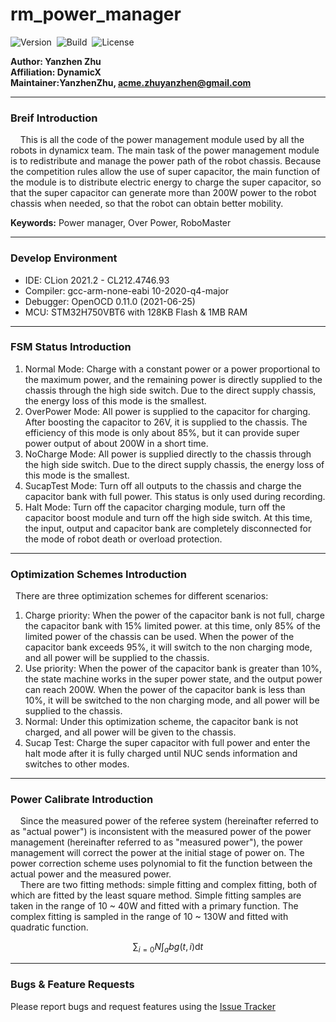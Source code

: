 # rm_power_manager

![Version](https://img.shields.io/badge/Version-1.5.2-brightgreen.svg)&nbsp;&nbsp;![Build](https://img.shields.io/badge/Build-Passed-success.svg)&nbsp;&nbsp;![License](https://img.shields.io/badge/License-BSD3.0-blue.svg)

**Author: Yanzhen Zhu <br>
Affiliation: DynamicX <br>
Maintainer:YanzhenZhu, acme.zhuyanzhen@gmail.com**

***

### Breif Introduction

&nbsp;&nbsp;&nbsp;&nbsp;This is all the code of the power management module used by all the robots in dynamicx team. The
main task of the power management module is to redistribute and manage the power path of the robot chassis. Because the
competition rules allow the use of super capacitor, the main function of the module is to distribute electric energy to
charge the super capacitor, so that the super capacitor can generate more than 200W power to the robot chassis when
needed, so that the robot can obtain better mobility.

**Keywords:** Power manager, Over Power, RoboMaster

***

### Develop Environment

+ IDE: CLion 2021.2 - CL212.4746.93
+ Compiler: gcc-arm-none-eabi 10-2020-q4-major
+ Debugger: OpenOCD 0.11.0 (2021-06-25)
+ MCU: STM32H750VBT6 with 128KB Flash & 1MB RAM

***

### FSM Status Introduction

1. Normal Mode: Charge with a constant power or a power proportional to the maximum power, and the remaining power is
   directly supplied to the chassis through the high side switch. Due to the direct supply chassis, the energy loss of
   this mode is the smallest.
2. OverPower Mode: All power is supplied to the capacitor for charging. After boosting the capacitor to 26V, it is
   supplied to the chassis. The efficiency of this mode is only about 85%, but it can provide super power output of
   about 200W in a short time.
3. NoCharge Mode: All power is supplied directly to the chassis through the high side switch. Due to the direct supply
   chassis, the energy loss of this mode is the smallest.
4. SucapTest Mode: Turn off all outputs to the chassis and charge the capacitor bank with full power. This status is
   only used during recording.
5. Halt Mode: Turn off the capacitor charging module, turn off the capacitor boost module and turn off the high side
   switch. At this time, the input, output and capacitor bank are completely disconnected for the mode of robot death or
   overload protection.

***

### Optimization Schemes Introduction

&nbsp;&nbsp;There are three optimization schemes for different scenarios:

1. Charge priority: When the power of the capacitor bank is not full, charge the capacitor bank with 15% limited power.
   at this time, only 85% of the limited power of the chassis can be used. When the power of the capacitor bank exceeds
   95%, it will switch to the non charging mode, and all power will be supplied to the chassis.
2. Use priority: When the power of the capacitor bank is greater than 10%, the state machine works in the super power
   state, and the output power can reach 200W. When the power of the capacitor bank is less than 10%, it will be
   switched to the non charging mode, and all power will be supplied to the chassis.
3. Normal: Under this optimization scheme, the capacitor bank is not charged, and all power will be given to the
   chassis.
4. Sucap Test: Charge the super capacitor with full power and enter the halt mode after it is fully charged until NUC
   sends information and switches to other modes.

***

### Power Calibrate Introduction

&nbsp;&nbsp;&nbsp;&nbsp;Since the measured power of the referee system (hereinafter referred to as "actual power") is
inconsistent with the measured power of the power management (hereinafter referred to as "measured power"), the power
management will correct the power at the initial stage of power on. The power correction scheme uses polynomial to fit
the function between the actual power and the measured power. <br>
&nbsp;&nbsp;&nbsp;&nbsp;There are two fitting methods: simple fitting and complex fitting, both of which are fitted by
the least square method. Simple fitting samples are taken in the range of 10 ~ 40W and fitted with a primary function.
The complex fitting is sampled in the range of 10 ~ 130W and fitted with quadratic function. 

$$
\sum_{i=0}N\int_{a}{b}g(t,i)\text{d}t
$$

***

### Bugs & Feature Requests

Please report bugs and request features using
the [Issue Tracker](http://frp.acmetech.top:7070/dynamicx/rm_power_manager/-/issues)
